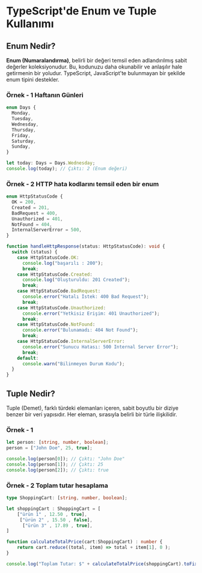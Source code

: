 # TypeScript'de Enum ve Tuple Kullanımı

## Enum Nedir?

**Enum (Numaralandırma)**, belirli bir değeri temsil eden adlandırılmış sabit değerler koleksiyonudur. Bu, kodunuzu daha okunabilir ve anlaşılır hale getirmenin bir yoludur. TypeScript, JavaScript'te bulunmayan bir şekilde enum tipini destekler.

### Örnek - 1 Haftanın Günleri

```typescript
enum Days {
  Monday,
  Tuesday,
  Wednesday,
  Thursday,
  Friday,
  Saturday,
  Sunday,
}

let today: Days = Days.Wednesday;
console.log(today); // Çıktı: 2 (Enum değeri)
```

### Örnek - 2 HTTP hata kodlarını temsil eden bir enum

```typescript
enum HttpStatusCode {
  OK = 200,
  Created = 201,
  BadRequest = 400,
  Unauthorized = 401,
  NotFound = 404,
  InternalServerError = 500,
}

function handleHttpResponse(status: HttpStatusCode): void {
  switch (status) {
    case HttpStatusCode.OK:
      console.log("başarılı : 200");
      break;
    case HttpStatusCode.Created:
      console.log("Oluşturuldu: 201 Created");
      break;
    case HttpStatusCode.BadRequest:
      console.error("Hatalı İstek: 400 Bad Request");
      break;
    case HttpStatusCode.Unauthorized:
      console.error("Yetkisiz Erişim: 401 Unauthorized");
      break;
    case HttpStatusCode.NotFound:
      console.error("Bulunamadı: 404 Not Found");
      break;
    case HttpStatusCode.InternalServerError:
      console.error("Sunucu Hatası: 500 Internal Server Error");
      break;
    default:
      console.warn("Bilinmeyen Durum Kodu");
  }
} 
```

## Tuple Nedir?

Tuple (Demet), farklı türdeki elemanları içeren, sabit boyutlu bir diziye benzer bir veri yapısıdır. Her eleman, sırasıyla belirli bir türle ilişkilidir.

### Örnek - 1


```typescript
let person: [string, number, boolean];
person = ["John Doe", 25, true];

console.log(person[0]); // Çıktı: "John Doe"
console.log(person[1]); // Çıktı: 25
console.log(person[2]); // Çıktı: true
```

### Örnek - 2 Toplam tutar hesaplama 


```typescript
type ShoppingCart: [string, number, boolean];

let shoppingCart : ShoppingCart = [
    ["ürün 1" , 12.50 , true],
     ["ürün 2" , 15.50 , false],
      ["ürün 3" , 17.89 , true],
]

function calculateTotalPrice(cart:ShoppingCart) : number {
    return cart.reduce((total, item) => total + item[1], 0 );
}

console.log("Toplam Tutar: $" + calculateTotalPrice(shoppingCart).toFixed(2));

```